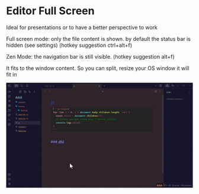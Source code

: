 # Editor Full Screen

Ideal for presentations or to have a better perspective to work

Full screen mode: only the file content is shown. by default the status bar is hidden (see settings) (hotkey suggestion ctrl+alt+f)

Zen Mode: the navigation bar is still visible. (hotkey suggestion alt+f) 

It fits to the window content. So you can split, resize your OS window it will fit in

![demo](demo.gif)